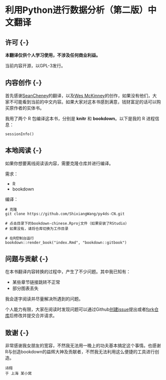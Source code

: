 # 利用Python进行数据分析（第二版）中文翻译

## 许可 {-}

**本翻译仅供个人学习使用，不涉及任何商业利益。**

当前内容开源，以GPL-3发行。

## 内容创作 {-}

首先感谢[SeanCheney](https://www.jianshu.com/u/130f76596b02)的翻译，以及[Wes McKinney](https://github.com/wesm)的创作，如果没有他们，大家不可能看到当前的中文内容。如果大家对这本书感到满意，钱财富足的话可以购买原作者的实体书。

我用了两个 R 包编译这本书，分别是 **knitr** 和 **bookdown**。以下是我的 R 进程信息：

```{r}
sessionInfo()
```

## 本地阅读 {-}

如果你想要离线阅读该内容，需要克隆仓库并进行编译。

需求：

* R
* bookdown

编译：

```
# 克隆
git clone https://github.com/ShixiangWang/py4ds-CN.git

# 点击目录下的bookdown-chinese.Rproj文件（如果安装了RStudio）
# 如果没有，请将仓库切换为工作目录

# 在R控制台运行
bookdown::render_book("index.Rmd", "bookdown::gitbook")
```

## 问题与贡献 {-}

在本书翻译内容转换的过程中，产生了不少问题。其中我已知有：

* 某些章节链接跳转不正常
* 部分图表丢失

我会逐字阅读并尽量解决所遇到的问题。

个人能力有限，大家在阅读时发现问题可以通过Github[创建issue](https://github.com/ShixiangWang/py4ds-CN/issues/new)提出或者[fork仓库](https://github.com/ShixiangWang/py4ds-CN/)后修改并提交合并请求。

## 致谢 {-}

非常感谢我女朋友的宽容，不然我无法用一晚上的功夫基本搞定这个事情。也感谢R与创造bookdown的益辉大神及贡献者，不然我无法利用这么便捷的工具进行创造。


```{block2, type='flushright', html.tag='p'}
诗翔  
于 上海 某小窝
```


